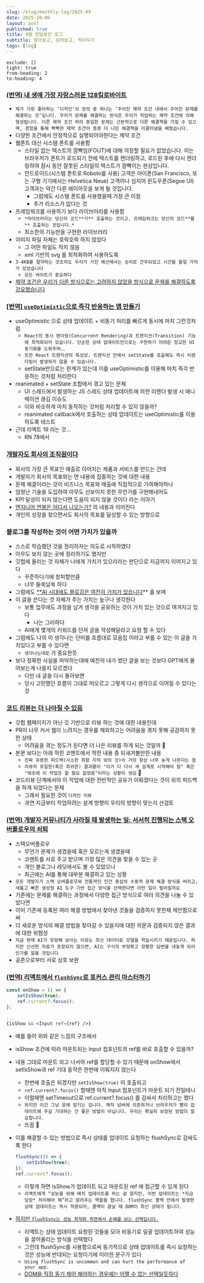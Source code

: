 ```yaml
---
slug: /blog/monthly-log/2025-09
date: 2025-10-06
layout: post
published: true
title: 9월 한달동안 로그
subtitle: 찾아보고, 읽어보고, 적어두기
tags: [log]
---
```


```toc
exclude: []
tight: true
from-heading: 2
to-heading: 4
```

### [**(번역) 내 생애 가장 자랑스러운 128킬로바이트**](https://emewjin.github.io/proud-128-kb)

- `제가 가장 좋아하는 ‘디자인’의 정의 중 하나는 ‘주어진 제약 조건 내에서 주어진 문제를 해결하는 것’입니다. 우리가 문제를 해결하는 방식은 우리가 작업하는 제약 조건에 의해 형성됩니다. 다른 제약 조건 하의 동일한 문제는 근본적으로 다른 해결책을 가질 수 있으며, 경험을 통해 빡빡한 제약 조건이 종종 더 나은 해결책을 이끌어냄을 배웠습니다.`
- 다양한 조건에서 안정적으로 실행되어야한다는 제약 조건
- 웹폰트 대신 시스템 폰트를 사용함
    - 스타일 없는 텍스트의 깜빡임(FOUT)에 대해 걱정할 필요가 없었습니다. 이는 브라우저가 폰트가 로드되기 전에 텍스트를 렌더링하고, 로드된 후에 다시 렌더링하여 잠시 동안 잘못된 스타일의 텍스트가 깜빡이는 현상입니다.
    - 안드로이드(시스템 폰트로 Roboto를 사용) 고객은 아이폰(San Francisco, 또는 구형 기기에서는 Helvetica Neue) 고객이나 심지어 윈도우폰(Segoe UI) 고객과는 약간 다른 레이아웃을 보게 될 것입니다.
        - 그럼에도 시스템 폰트를 사용했을때 가장 큰 이점
        - 추가 리소스가 없다는 것
- 프레임워크를 사용하기 보다 라이브러리를 사용함
    - `*라이브러리는 당신의 코드**가** 호출하는 것이고, 프레임워크는 당신의 코드**를** 호출하는 것입니다.*`
    - 최소한의 기능만을 구현한 라이브러리
- 이미지 파일 자체는 호락호락 하지 않았다
    - 그 어떤 파일도 작지 않음
    - xml 기반의 svg 를 최적화하여 사용하도록
- `3-4KB를 절약하는 것조차도 우리가 가진 예산에서는 승리로 간주되었고 시간을 들일 가치가 있었습니다`
    - `모든 바이트가 중요하다`
- [제약 조건은 우리가 다른 방식으로는 고려하지 않았을 방식으로 문제를 해결하도록 강요했습니다](https://emewjin.github.io/proud-128-kb/#%EC%A0%9C%EC%95%BD%EB%90%9C-%EB%94%94%EC%9E%90%EC%9D%B8%EC%9D%98-%EC%97%AD%EC%84%A4)

### [[번역] `useOptimistic`으로 즉각 반응하는 앱 만들기](https://velog.io/@eunbinn/use-optimistic-to-make-your-app-feel-instant)

- useOptimistic 으로 상태 업데이트 + 비동기 처리를 빠르게 동시에 마치 그런것처럼
    - `React의 동시 렌더링(Concurrent Rendering)과 트랜지션(Transition) 기능에 최적화되어 있습니다. 단순한 상태 업데이트만으로는 구현하기 어려운 정교한 UI 동기화를 도와주며`...
    - `또한 React 트랜지션의 특성상, 트랜지션 안에서 setState를 호출해도 즉시 리렌더링이 발생하지 않을 수 있습니다.`
    - setState만으로는 한계가 있는데 이를 useOptimistic를 이용해 마치 즉각 반응하는 것처럼 처리한다
- reanimated + setState 조합에서 겪고 있는 문제
    - UI 스레드에서 발생하는 JS 스레드 상태 업데이트에 의한 리렌더 발생 시 애니메이션 끊김 이슈도
    - 이와 비슷하게 마치 동작하는 것처럼 처리할 수 있지 않을까?
    - reanimated callback에서 호출하는 상태 업데이트는 useOptimistic를 이용하도록 테스트
- 근데 리액트 19 라는 것…
    - RN 78에서

### [**개발자도 회사의 조직원이다**](https://www.thestartupbible.com/2024/03/business-before-technology.html)

- 회사의 가장 큰 목표인 매출로 이어지는 제품과 서비스를 만드는 건데
- 개발자가 회사의 목표와는 먼 내용에 집중하는 것에 대한 내용
- 문제 해결이라는 것이 비즈니스 목표와 매출에 직접적으로 기여해야하나
- 엄청난 기술을 도입하여 아무도 선보이지 못한 무언가를 구현해내어도
- KPI 달성이 되지 않는다면 도움이 되지 않을 것이다 라는 이야기
- [엔지니어 연봉은 어디서 나오는가?](https://news.hada.io/topic?id=20212) 의 내용과 이어진다
- 개인의 성장을 찾으면서도 회사의 목표를 달성할 수 있는 방향으로

### 블로그를 작성하는 것이 어떤 가치가 있을까

- 스스로 학습했던 것을 정리하자는 의도로 시작하였다
- 아무도 보지 않는 곳에 정리하기도 했지만
- 깃헙에 올리는 것 자체가 나에게 가치가 있으리라는 판단으로 지금까지 이어지고 있다
    - 꾸준하다기에 창피할만큼
    - 너무 들쑥날쑥 하다
- 그럼에도 [**AI 시대에도 블로깅은 여전히 가치가 있습니다](https://news.hada.io/topic?id=19461)** 를 보며
- 이 글을 쓴다는 것 자체가 주는 가치는 높구나 생각한다
    - 보통 업무에도 과정을 남겨 생각을 공유하는 것이 가치 있는 것으로 여겨지고 있다
        - 나는 그러하다
    - AI에게 몇개의 키워드를 던져 글을 작성해달라고 요청 할 수 있다
- 그럼에도 나의 이 생각나는 단어를 흐름대로 모음집 이라고 부를 수 있는 이 글을 가치있다고 부를 수 있다면
    - `생각나는대로` 가 중요한듯
- 보다 정확한 사실을 파악하는데에 예전의 내가 썼던 글을 보는 것보다 GPT에게 물어보는게 나을지 모르겠다
    - 다만 내 글을 다시 돌아보면
    - 당시 고민했던 흐름이 그대로 떠오르고 그렇게 다시 생각으로 이어질 수 있다는 것

### [**코드 리뷰는 더 나아질 수 있음**](https://news.hada.io/topic?id=22651)

- 깃헙 웹페이지가 아닌 깃 기반으로 리뷰 하는 것에 대한 내용인데
- PR이 너무 커서 웹이 느려지는 경우를 제외하고는 어려움을 겪지 못해 공감하지 못한 상태
    - 어려움을 겪는 정도가 된다면 더 나은 리뷰를 하게 되는 것일까 🤔
- 본문 보다는 아래 적힌 코멘트에서 적힌 내용 중 되새겨볼만한 내용
    - `진짜 유용한 피드백(사소한 취향 지적 외의 것)이 거의 항상 너무 늦게 나온다는 점`
    - `리뷰의 유일한(혹은 희귀한) 결과물이 "이거 다 다시 새 설계로 시작해야 함" 혹은 "애초에 이 작업은 할 필요 없었음"이라는 상황이 생김` 🚨
- 코드리뷰 단계에서야 이 작업에 대한 전반적인 공유가 이뤄졌다는 것이 위의 피드백을 하게 되었다는 문제
    - 그래서 필요한 것이 `디자인 리뷰`
    - 과연 지금부터 작업하려는 설계 방향이 우리의 방향이 맞는지 선검토

### [**(번역) 개발자 커뮤니티가 사라질 때 발생하는 일: 서서히 진행되는 스택 오버플로우의 쇠퇴**](https://velog.io/@sehyunny/stack-overflow-collapse)

- 스택오버플로우
    - 무언가 문제가 생겼을때 혹은 모르는게 생겼을때
    - 코멘트를 서로 주고 받으며 가장 많은 의견을 찾을 수 있는 곳
    - 개인 블로그나 레딧에서도 볼 수 있었으나
    - 최근에는 AI를 통해 대부분 해결하고 있는 상황
- `모든 개발자가 스택 오버플로우와 전통적인 인간 중심의 수동적 문제 해결 방식을 버리고, 새롭고 빠른 생성형 AI 도구 기반 접근 방식을 선택한다면 어떤 일이 벌어질까요`
- 기존에는 문제를 해결하는 과정에서 다양한 접근 방식으로 여러 의견을 나눌 수 있었다면
- 이미 기존에 등록된 여러 해결 방법에서 찾아낸 것들을 검증하지 못한채 제안함으로써
- 더 새로운 방식의 해결 방법을 찾아갈 수 있을지에 대한 의문과 검증되지 않은 결과에 대한 위험성
- `지금 현재 AI가 유망해 보이는 이유는 최신 데이터로 모델을 학습시키기 때문입니다. 하지만 신선한 자료가 포함되지 않으면, AI는 구식의 부정확고 장황한 답변을 내놓게 되어 인기를 잃을 것입니다`
- 공존으로부터 서로 상호 보완

### [**(번역) 리액트에서 `flushSync`로 포커스 관리 마스터하기**](https://ykss.netlify.app/translation/mastering_focus_management_in_react_with_flushsync)

```jsx
const onShow = () => {
	setIsShow(true);
	ref.current?.focus();
};

...
{isShow && <Input ref={ref} />}
```

- 예를 들어 위와 같은 느낌의 구조에서
- isShow 조건에 따라 마운트되는 Input 컴포넌트의 ref를 바로 호출할 수 있을까?
- 내용 그대로 마운트 되고 나서야 ref를 할당할 수 있기 때문에 onShow에서 setIsShow과 ref 기대 동작은 한번에 이뤄지지 않는다
    - 한번에 호출은 되겠지만 `setIsShow(true)` 이 호출되고
    - `ref.current?.focus()` 할때엔 아직 Input 컴포넌트가 마운트 되기 전일테니
    - 이럴때엔 setTimeout으로 ref.current?.focus() 를 감싸서 처리하고는 했다
    - `하지만 이건 그냥 운에 맡기는 겁니다. 매직 넘버에 의존하거나 브라우저가 빨리 업데이트해 주길 기대하는 건 좋은 방법이 아닙니다. 우리는 확실히 보장된 방법이 필요합니다.`
    - 뜨끔 🙈
- 이를 해결할 수 있는 방법으로 즉시 상태를 업데이트 요청하는 flushSync로 감싸도록 한다
    
    ```jsx
    flushSync(() => {
    	setIsShow(true);
    });
    ref.current?.focus();
    ```
    
    - 이렇게 하면 isShow가 업데이트 되고 마운트된 ref 에 접근할 수 있게 된다
    - `리액트에게 “성능을 위해 배치 업데이트를 하는 걸 알지만, 이번 업데이트는 *지금 당장* 처리해야 해”라고 알려주는 역할을 합니다. flushSync 콜백 안에서 발생한 상태 업데이트는 즉시 적용되어, 콜백이 끝날 때 DOM이 최신 상태가 됩니다.`
- [하지만 `flushSync는 성능 최적화 측면에서 손해를 보는 선택입니다.`](https://ykss.netlify.app/translation/mastering_focus_management_in_react_with_flushsync/#code-classlanguage-textflushsynccode%EB%A5%BC-%EC%96%B8%EC%A0%9C-%EC%82%AC%EC%9A%A9%ED%95%B4%EC%95%BC-%ED%95%A0%EA%B9%8C%EC%9A%94)
    - 리액트는 상태 업데이트 요청된 것들을 모아 비동기로 일괄 업데이트하여 성능을 끌어올리는 방식을 선택했다
    - 그런데 flushSync를 사용함으로써 동기적으로 상태 업데이트를 즉시 요청하는 것은 성능에 반대되는 요청이기에 이러한 문구가 있다
    - `Using flushSync is uncommon and can hurt the performance of your app.`
    - [DOM을 직접 동기 제어 해야하는 경우에는 어쩔 수 없는 선택일듯하다](https://react.dev/reference/react-dom/flushSync#flushing-updates-for-third-party-integrations)